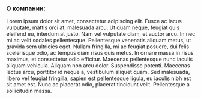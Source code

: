 ﻿### О компании:

Lorem ipsum dolor sit amet, consectetur adipiscing elit. Fusce ac lacus vulputate, mattis orci at, malesuada arcu. Ut quam neque, feugiat quis eleifend eu, interdum at justo. Nam vel vulputate diam, et auctor arcu. In nec mi ac velit sodales pellentesque. Pellentesque venenatis aliquam metus, ut gravida sem ultricies eget. Nullam fringilla, mi ac feugiat posuere, dui felis scelerisque odio, ac tempus diam risus quis metus. In ornare massa in risus maximus, et consectetur odio efficitur. Maecenas pellentesque nunc iaculis aliquam vehicula. Aliquam non arcu dolor. Suspendisse potenti. Maecenas lectus arcu, porttitor id neque a, vestibulum aliquet quam. Sed malesuada, libero vel feugiat fringilla, sapien est pellentesque ligula, eu iaculis nibh est sit amet est. Nunc ac placerat odio, placerat tincidunt velit. Pellentesque a sollicitudin massa.